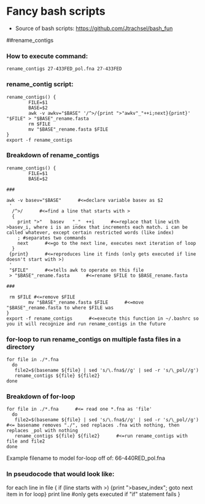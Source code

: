 # Fancy bash scripts
* Source of bash scripts: https://github.com/Jtrachsel/bash_fun

##rename_contigs
### How to execute command:
`rename_contigs 27-433FED_pol.fna 27-433FED`

### rename_contig script:
```
rename_contigs() {
        FILE=$1
        BASE=$2
        awk -v awkv="$BASE" '/^>/{print ">"awkv"_"++i;next}{print}' "$FILE" > "$BASE"_rename.fasta
        rm $FILE
        mv "$BASE"_rename.fasta $FILE
}
export -f rename_contigs
```

### Breakdown of rename_contigs
```
rename_contigs() {
        FILE=$1
        BASE=$2

###

awk -v basev="$BASE"      #<=declare variable basev as $2
 '
  /^>/      #<=find a line that starts with >
  {
    print ">"   basev   "_"  ++i      #<=replace that line with >basev_i, where i is an index that increments each match. i can be called whatever, except certain restricted words (like index)
    ; #separates two commands
    next      #<=go to the next line, executes next iteration of loop
  }
 {print}      #<=reproduces line it finds (only gets executed if line doesn't start with >)
 '
 "$FILE"      #<=tells awk to operate on this file
 > "$BASE"_rename.fasta      #<=rename $FILE to $BASE_rename.fasta

###

 rm $FILE #<=remove $FILE
        mv "$BASE"_rename.fasta $FILE      #<=move "$BASE"_rename.fasta to where $FILE was
}
export -f rename_contigs      #<=execute this function in ~/.bashrc so you it will recognize and run rename_contigs in the future
```

### for-loop to run rename_contigs on multiple fasta files in a directory
```
for file in ./*.fna
  do
   file2=$(basename ${file} | sed 's/\.fna$//g' | sed -r 's/\_pol//g')
   rename_contigs ${file} ${file2}
done
```

### Breakdown of for-loop
```
for file in ./*.fna      #<= read one *.fna as 'file'
  do
   file2=$(basename ${file} | sed 's/\.fna$//g' | sed -r 's/\_pol//g')      #<= basename removes "./", sed replaces .fna with nothing, then replaces _pol with nothing
   rename_contigs ${file} ${file2}      #<=run rename_contigs with file and file2
done
```

Example filename to model for-loop off of: 66-440RED_pol.fna

### In pseudocode that would look like:
for each line in file {
  if (line starts with >) {print ">basev_index"; goto next item in for loop}
  print line #only gets executed if "if" statement fails
}
